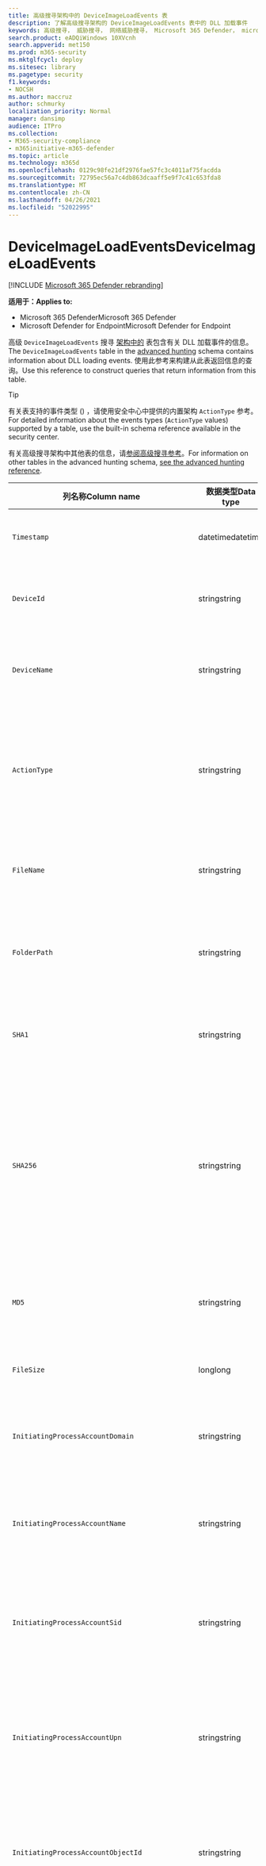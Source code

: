 ```yaml
---
title: 高级搜寻架构中的 DeviceImageLoadEvents 表
description: 了解高级搜寻架构的 DeviceImageLoadEvents 表中的 DLL 加载事件
keywords: 高级搜寻， 威胁搜寻， 网络威胁搜寻， Microsoft 365 Defender， microsoft 365， m365， 搜索， 查询， 遥测， 架构参考， kusto， 表格， 列， 数据类型， 说明， imageloadevents， DeviceImageLoadEvents， DLL 加载， 库， 文件图像
search.product: eADQiWindows 10XVcnh
search.appverid: met150
ms.prod: m365-security
ms.mktglfcycl: deploy
ms.sitesec: library
ms.pagetype: security
f1.keywords:
- NOCSH
ms.author: maccruz
author: schmurky
localization_priority: Normal
manager: dansimp
audience: ITPro
ms.collection:
- M365-security-compliance
- m365initiative-m365-defender
ms.topic: article
ms.technology: m365d
ms.openlocfilehash: 0129c98fe21df2976fae57fc3c4011af75facdda
ms.sourcegitcommit: 72795ec56a7c4db863dcaaff5e9f7c41c653fda8
ms.translationtype: MT
ms.contentlocale: zh-CN
ms.lasthandoff: 04/26/2021
ms.locfileid: "52022995"
---
```

# <a name="deviceimageloadevents"></a><span data-ttu-id="ec80f-104">DeviceImageLoadEvents</span><span class="sxs-lookup"><span data-stu-id="ec80f-104">DeviceImageLoadEvents</span></span>

[!INCLUDE [Microsoft 365 Defender rebranding](../includes/microsoft-defender.md)]


<span data-ttu-id="ec80f-105">**适用于：**</span><span class="sxs-lookup"><span data-stu-id="ec80f-105">**Applies to:**</span></span>
- <span data-ttu-id="ec80f-106">Microsoft 365 Defender</span><span class="sxs-lookup"><span data-stu-id="ec80f-106">Microsoft 365 Defender</span></span>
- <span data-ttu-id="ec80f-107">Microsoft Defender for Endpoint</span><span class="sxs-lookup"><span data-stu-id="ec80f-107">Microsoft Defender for Endpoint</span></span>



<span data-ttu-id="ec80f-108">高级 `DeviceImageLoadEvents` 搜寻 [架构中的](advanced-hunting-overview.md) 表包含有关 DLL 加载事件的信息。</span><span class="sxs-lookup"><span data-stu-id="ec80f-108">The `DeviceImageLoadEvents` table in the [advanced hunting](advanced-hunting-overview.md) schema contains information about DLL loading events.</span></span> <span data-ttu-id="ec80f-109">使用此参考来构建从此表返回信息的查询。</span><span class="sxs-lookup"><span data-stu-id="ec80f-109">Use this reference to construct queries that return information from this table.</span></span>

>[!TIP]
> <span data-ttu-id="ec80f-110">有关表支持的事件类型 () ，请使用安全中心中提供的内置架构 `ActionType` 参考。</span><span class="sxs-lookup"><span data-stu-id="ec80f-110">For detailed information about the events types (`ActionType` values) supported by a table, use the built-in schema reference available in the security center.</span></span>

<span data-ttu-id="ec80f-111">有关高级搜寻架构中其他表的信息，请[参阅高级搜寻参考](advanced-hunting-schema-tables.md)。</span><span class="sxs-lookup"><span data-stu-id="ec80f-111">For information on other tables in the advanced hunting schema, [see the advanced hunting reference](advanced-hunting-schema-tables.md).</span></span>

| <span data-ttu-id="ec80f-112">列名称</span><span class="sxs-lookup"><span data-stu-id="ec80f-112">Column name</span></span> | <span data-ttu-id="ec80f-113">数据类型</span><span class="sxs-lookup"><span data-stu-id="ec80f-113">Data type</span></span> | <span data-ttu-id="ec80f-114">说明</span><span class="sxs-lookup"><span data-stu-id="ec80f-114">Description</span></span> |
|-------------|-----------|-------------|
| `Timestamp` | <span data-ttu-id="ec80f-115">datetime</span><span class="sxs-lookup"><span data-stu-id="ec80f-115">datetime</span></span> | <span data-ttu-id="ec80f-116">记录事件的日期和时间</span><span class="sxs-lookup"><span data-stu-id="ec80f-116">Date and time when the event was recorded</span></span> |
| `DeviceId` | <span data-ttu-id="ec80f-117">string</span><span class="sxs-lookup"><span data-stu-id="ec80f-117">string</span></span> | <span data-ttu-id="ec80f-118">服务中的计算机的唯一标识符</span><span class="sxs-lookup"><span data-stu-id="ec80f-118">Unique identifier for the machine in the service</span></span> |
| `DeviceName` | <span data-ttu-id="ec80f-119">string</span><span class="sxs-lookup"><span data-stu-id="ec80f-119">string</span></span> | <span data-ttu-id="ec80f-120">计算机的完全限定域名 (FQDN)</span><span class="sxs-lookup"><span data-stu-id="ec80f-120">Fully qualified domain name (FQDN) of the machine</span></span> |
| `ActionType` | <span data-ttu-id="ec80f-121">string</span><span class="sxs-lookup"><span data-stu-id="ec80f-121">string</span></span> | <span data-ttu-id="ec80f-122">触发事件的活动类型。</span><span class="sxs-lookup"><span data-stu-id="ec80f-122">Type of activity that triggered the event.</span></span> <span data-ttu-id="ec80f-123">有关详细信息 [，请参阅门户内架构](advanced-hunting-schema-tables.md?#get-schema-information-in-the-security-center) 参考</span><span class="sxs-lookup"><span data-stu-id="ec80f-123">See the [in-portal schema reference](advanced-hunting-schema-tables.md?#get-schema-information-in-the-security-center) for details</span></span> |
| `FileName` | <span data-ttu-id="ec80f-124">string</span><span class="sxs-lookup"><span data-stu-id="ec80f-124">string</span></span> | <span data-ttu-id="ec80f-125">录制操作所应用到的文件的名称</span><span class="sxs-lookup"><span data-stu-id="ec80f-125">Name of the file that the recorded action was applied to</span></span> |
| `FolderPath` | <span data-ttu-id="ec80f-126">string</span><span class="sxs-lookup"><span data-stu-id="ec80f-126">string</span></span> | <span data-ttu-id="ec80f-127">包含已记录操作所应用到的文件的文件夹</span><span class="sxs-lookup"><span data-stu-id="ec80f-127">Folder containing the file that the recorded action was applied to</span></span> |
| `SHA1` | <span data-ttu-id="ec80f-128">string</span><span class="sxs-lookup"><span data-stu-id="ec80f-128">string</span></span> | <span data-ttu-id="ec80f-129">录制操作所应用到的文件的 SHA-1</span><span class="sxs-lookup"><span data-stu-id="ec80f-129">SHA-1 of the file that the recorded action was applied to</span></span> |
| `SHA256` | <span data-ttu-id="ec80f-130">string</span><span class="sxs-lookup"><span data-stu-id="ec80f-130">string</span></span> | <span data-ttu-id="ec80f-131">录制操作所应用到的文件的 SHA-256。</span><span class="sxs-lookup"><span data-stu-id="ec80f-131">SHA-256 of the file that the recorded action was applied to.</span></span> <span data-ttu-id="ec80f-132">通常不会填充此字段 — 可用时使用 SHA1 列。</span><span class="sxs-lookup"><span data-stu-id="ec80f-132">This field is usually not populated — use the SHA1 column when available.</span></span> |
| `MD5` | <span data-ttu-id="ec80f-133">string</span><span class="sxs-lookup"><span data-stu-id="ec80f-133">string</span></span> | <span data-ttu-id="ec80f-134">已记录操作所应用到的文件的 MD5 哈希</span><span class="sxs-lookup"><span data-stu-id="ec80f-134">MD5 hash of the file that the recorded action was applied to</span></span> |
| `FileSize` | <span data-ttu-id="ec80f-135">long</span><span class="sxs-lookup"><span data-stu-id="ec80f-135">long</span></span> | <span data-ttu-id="ec80f-136">文件大小（以字节为单位）</span><span class="sxs-lookup"><span data-stu-id="ec80f-136">Size of the file in bytes</span></span> |
| `InitiatingProcessAccountDomain` | <span data-ttu-id="ec80f-137">string</span><span class="sxs-lookup"><span data-stu-id="ec80f-137">string</span></span> | <span data-ttu-id="ec80f-138">运行负责事件的进程的帐户的域</span><span class="sxs-lookup"><span data-stu-id="ec80f-138">Domain of the account that ran the process responsible for the event</span></span> |
| `InitiatingProcessAccountName` | <span data-ttu-id="ec80f-139">string</span><span class="sxs-lookup"><span data-stu-id="ec80f-139">string</span></span> | <span data-ttu-id="ec80f-140">运行负责事件的进程的帐户的用户名</span><span class="sxs-lookup"><span data-stu-id="ec80f-140">User name of the account that ran the process responsible for the event</span></span> |
| `InitiatingProcessAccountSid` | <span data-ttu-id="ec80f-141">string</span><span class="sxs-lookup"><span data-stu-id="ec80f-141">string</span></span> | <span data-ttu-id="ec80f-142">安全 (SID) 运行负责事件的进程的帐户的 SID 标识符</span><span class="sxs-lookup"><span data-stu-id="ec80f-142">Security Identifier (SID) of the account that ran the process responsible for the event</span></span> |
| `InitiatingProcessAccountUpn` | <span data-ttu-id="ec80f-143">string</span><span class="sxs-lookup"><span data-stu-id="ec80f-143">string</span></span> | <span data-ttu-id="ec80f-144">用户主体 (UPN) 运行负责事件的进程的帐户的名称</span><span class="sxs-lookup"><span data-stu-id="ec80f-144">User principal name (UPN) of the account that ran the process responsible for the event</span></span> |
| `InitiatingProcessAccountObjectId` | <span data-ttu-id="ec80f-145">string</span><span class="sxs-lookup"><span data-stu-id="ec80f-145">string</span></span> | <span data-ttu-id="ec80f-146">运行负责事件的进程的用户帐户的 Azure AD 对象 ID</span><span class="sxs-lookup"><span data-stu-id="ec80f-146">Azure AD object ID of the user account that ran the process responsible for the event</span></span> |
| `InitiatingProcessIntegrityLevel` | <span data-ttu-id="ec80f-147">string</span><span class="sxs-lookup"><span data-stu-id="ec80f-147">string</span></span> | <span data-ttu-id="ec80f-148">启动事件的过程的完整性级别。</span><span class="sxs-lookup"><span data-stu-id="ec80f-148">Integrity level of the process that initiated the event.</span></span> <span data-ttu-id="ec80f-149">Windows 根据某些特征（例如是否从 Internet 下载启动）将完整性级别分配给进程。</span><span class="sxs-lookup"><span data-stu-id="ec80f-149">Windows assigns integrity levels to processes based on certain characteristics, such as if they were launched from an internet download.</span></span> <span data-ttu-id="ec80f-150">这些完整性级别影响对资源的权限</span><span class="sxs-lookup"><span data-stu-id="ec80f-150">These integrity levels influence permissions to resources</span></span> |
| `InitiatingProcessTokenElevation` | <span data-ttu-id="ec80f-151">string</span><span class="sxs-lookup"><span data-stu-id="ec80f-151">string</span></span> | <span data-ttu-id="ec80f-152">指示是否存在用户访问控制的令牌类型 (UAC) 启动事件的进程应用的特权提升</span><span class="sxs-lookup"><span data-stu-id="ec80f-152">Token type indicating the presence or absence of User Access Control (UAC) privilege elevation applied to the process that initiated the event</span></span> |
| `InitiatingProcessSHA1` | <span data-ttu-id="ec80f-153">string</span><span class="sxs-lookup"><span data-stu-id="ec80f-153">string</span></span> | <span data-ttu-id="ec80f-154">启动事件 (映像) 的 SHA-1</span><span class="sxs-lookup"><span data-stu-id="ec80f-154">SHA-1 of the process (image file) that initiated the event</span></span> |
| `InitiatingProcessSHA256` | <span data-ttu-id="ec80f-155">string</span><span class="sxs-lookup"><span data-stu-id="ec80f-155">string</span></span> | <span data-ttu-id="ec80f-156">启动事件 (映像文件) SHA-256。</span><span class="sxs-lookup"><span data-stu-id="ec80f-156">SHA-256 of the process (image file) that initiated the event.</span></span> <span data-ttu-id="ec80f-157">通常不会填充此字段 — 可用时使用 SHA1 列。</span><span class="sxs-lookup"><span data-stu-id="ec80f-157">This field is usually not populated — use the SHA1 column when available.</span></span> |
| `InitiatingProcessMD5` | <span data-ttu-id="ec80f-158">string</span><span class="sxs-lookup"><span data-stu-id="ec80f-158">string</span></span> | <span data-ttu-id="ec80f-159">启动事件的进程 (MD5) 文件哈希</span><span class="sxs-lookup"><span data-stu-id="ec80f-159">MD5 hash of the process (image file) that initiated the event</span></span> |
| `InitiatingProcessFileName` | <span data-ttu-id="ec80f-160">string</span><span class="sxs-lookup"><span data-stu-id="ec80f-160">string</span></span> | <span data-ttu-id="ec80f-161">启动事件的进程的名称</span><span class="sxs-lookup"><span data-stu-id="ec80f-161">Name of the process that initiated the event</span></span> |
| `InitiatingProcessFileSize` | <span data-ttu-id="ec80f-162">long</span><span class="sxs-lookup"><span data-stu-id="ec80f-162">long</span></span> | <span data-ttu-id="ec80f-163">运行负责事件的进程的文件的大小</span><span class="sxs-lookup"><span data-stu-id="ec80f-163">Size of the file that ran the process responsible for the event</span></span> |
| `InitiatingProcessVersionInfoCompanyName` | <span data-ttu-id="ec80f-164">string</span><span class="sxs-lookup"><span data-stu-id="ec80f-164">string</span></span> | <span data-ttu-id="ec80f-165">进程版本信息中的公司名称 (负责) 文件</span><span class="sxs-lookup"><span data-stu-id="ec80f-165">Company name from the version information of the process (image file) responsible for the event</span></span> |
| `InitiatingProcessVersionInfoProductName` | <span data-ttu-id="ec80f-166">string</span><span class="sxs-lookup"><span data-stu-id="ec80f-166">string</span></span> | <span data-ttu-id="ec80f-167">负责事件的进程版本信息中的 (名称) 映像文件</span><span class="sxs-lookup"><span data-stu-id="ec80f-167">Product name from the version information of the process (image file) responsible for the event</span></span> |
| `InitiatingProcessVersionInfoProductVersion`| <span data-ttu-id="ec80f-168">string</span><span class="sxs-lookup"><span data-stu-id="ec80f-168">string</span></span> | <span data-ttu-id="ec80f-169">进程版本信息中的产品版本 (负责) 文件</span><span class="sxs-lookup"><span data-stu-id="ec80f-169">Product version from the version information of the process (image file) responsible for the event</span></span> |
| `InitiatingProcessVersionInfoInternalFileName` | <span data-ttu-id="ec80f-170">string</span><span class="sxs-lookup"><span data-stu-id="ec80f-170">string</span></span> | <span data-ttu-id="ec80f-171">负责事件的进程版本信息 (文件) 文件的内部文件名</span><span class="sxs-lookup"><span data-stu-id="ec80f-171">Internal file name from the version information of the process (image file) responsible for the event</span></span> |
| `InitiatingProcessVersionInfoOriginalFileName` | <span data-ttu-id="ec80f-172">string</span><span class="sxs-lookup"><span data-stu-id="ec80f-172">string</span></span> | <span data-ttu-id="ec80f-173">进程版本信息的原始文件名 (负责) 文件</span><span class="sxs-lookup"><span data-stu-id="ec80f-173">Original file name from the version information of the process (image file) responsible for the event</span></span> |
| `InitiatingProcessVersionInfoFileDescription` | <span data-ttu-id="ec80f-174">string</span><span class="sxs-lookup"><span data-stu-id="ec80f-174">string</span></span> | <span data-ttu-id="ec80f-175">负责事件的进程版本信息 (映像) 说明</span><span class="sxs-lookup"><span data-stu-id="ec80f-175">Description from the version information of the process (image file) responsible for the event</span></span> |
| `InitiatingProcessId` | <span data-ttu-id="ec80f-176">int</span><span class="sxs-lookup"><span data-stu-id="ec80f-176">int</span></span> | <span data-ttu-id="ec80f-177">进程 ID (PID) 启动事件的过程的 PID</span><span class="sxs-lookup"><span data-stu-id="ec80f-177">Process ID (PID) of the process that initiated the event</span></span> |
| `InitiatingProcessCommandLine` | <span data-ttu-id="ec80f-178">string</span><span class="sxs-lookup"><span data-stu-id="ec80f-178">string</span></span> | <span data-ttu-id="ec80f-179">用于运行启动事件的进程的命令行</span><span class="sxs-lookup"><span data-stu-id="ec80f-179">Command line used to run the process that initiated the event</span></span> |
| `InitiatingProcessCreationTime` | <span data-ttu-id="ec80f-180">datetime</span><span class="sxs-lookup"><span data-stu-id="ec80f-180">datetime</span></span> | <span data-ttu-id="ec80f-181">启动事件的过程的日期和时间</span><span class="sxs-lookup"><span data-stu-id="ec80f-181">Date and time when the process that initiated the event was started</span></span> |
| `InitiatingProcessFolderPath` | <span data-ttu-id="ec80f-182">string</span><span class="sxs-lookup"><span data-stu-id="ec80f-182">string</span></span> | <span data-ttu-id="ec80f-183">包含启动事件 (进程) 文件的文件夹</span><span class="sxs-lookup"><span data-stu-id="ec80f-183">Folder containing the process (image file) that initiated the event</span></span> |
| `InitiatingProcessParentId` | <span data-ttu-id="ec80f-184">int</span><span class="sxs-lookup"><span data-stu-id="ec80f-184">int</span></span> | <span data-ttu-id="ec80f-185">进程 ID (PID) 生成负责事件的进程的父进程的 PID</span><span class="sxs-lookup"><span data-stu-id="ec80f-185">Process ID (PID) of the parent process that spawned the process responsible for the event</span></span> |
| `InitiatingProcessParentFileName` | <span data-ttu-id="ec80f-186">string</span><span class="sxs-lookup"><span data-stu-id="ec80f-186">string</span></span> | <span data-ttu-id="ec80f-187">生成负责事件的进程的父进程的名称</span><span class="sxs-lookup"><span data-stu-id="ec80f-187">Name of the parent process that spawned the process responsible for the event</span></span> |
| `InitiatingProcessParentCreationTime` | <span data-ttu-id="ec80f-188">datetime</span><span class="sxs-lookup"><span data-stu-id="ec80f-188">datetime</span></span> | <span data-ttu-id="ec80f-189">启动负责事件的进程的父级的日期和时间</span><span class="sxs-lookup"><span data-stu-id="ec80f-189">Date and time when the parent of the process responsible for the event was started</span></span> |
| `ReportId` | <span data-ttu-id="ec80f-190">long</span><span class="sxs-lookup"><span data-stu-id="ec80f-190">long</span></span> | <span data-ttu-id="ec80f-191">基于重复计数器的事件标识符。</span><span class="sxs-lookup"><span data-stu-id="ec80f-191">Event identifier based on a repeating counter.</span></span> <span data-ttu-id="ec80f-192">若要标识唯一事件，此列必须与 DeviceName 和 Timestamp 列一起使用</span><span class="sxs-lookup"><span data-stu-id="ec80f-192">To identify unique events, this column must be used in conjunction with the DeviceName and Timestamp columns</span></span> |
| `AppGuardContainerId` | <span data-ttu-id="ec80f-193">string</span><span class="sxs-lookup"><span data-stu-id="ec80f-193">string</span></span> | <span data-ttu-id="ec80f-194">应用程序防护用于隔离浏览器活动的虚拟化容器的标识符</span><span class="sxs-lookup"><span data-stu-id="ec80f-194">Identifier for the virtualized container used by Application Guard to isolate browser activity</span></span> |

## <a name="related-topics"></a><span data-ttu-id="ec80f-195">相关主题</span><span class="sxs-lookup"><span data-stu-id="ec80f-195">Related topics</span></span>
- [<span data-ttu-id="ec80f-196">高级搜寻概述</span><span class="sxs-lookup"><span data-stu-id="ec80f-196">Advanced hunting overview</span></span>](advanced-hunting-overview.md)
- [<span data-ttu-id="ec80f-197">了解查询语言</span><span class="sxs-lookup"><span data-stu-id="ec80f-197">Learn the query language</span></span>](advanced-hunting-query-language.md)
- [<span data-ttu-id="ec80f-198">使用共享查询</span><span class="sxs-lookup"><span data-stu-id="ec80f-198">Use shared queries</span></span>](advanced-hunting-shared-queries.md)
- [<span data-ttu-id="ec80f-199">跨设备、电子邮件、应用和标识进行查寻</span><span class="sxs-lookup"><span data-stu-id="ec80f-199">Hunt across devices, emails, apps, and identities</span></span>](advanced-hunting-query-emails-devices.md)
- [<span data-ttu-id="ec80f-200">了解架构</span><span class="sxs-lookup"><span data-stu-id="ec80f-200">Understand the schema</span></span>](advanced-hunting-schema-tables.md)
- [<span data-ttu-id="ec80f-201">应用查询最佳做法</span><span class="sxs-lookup"><span data-stu-id="ec80f-201">Apply query best practices</span></span>](advanced-hunting-best-practices.md)
